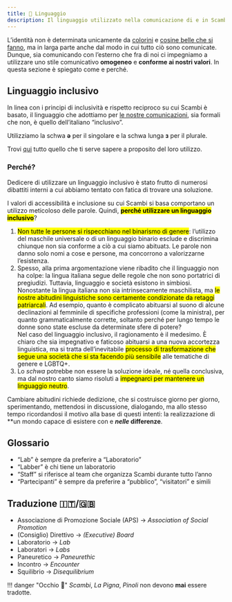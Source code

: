 ```yaml
---
title: 🤌 Linguaggio
description: Il linguaggio utilizzato nella comunicazione di e in Scambi
---
```

L’identità non è determinata unicamente da [colorini](/design/color-palette.md) e [cosine belle che si fanno](/format), ma in larga parte anche dal modo in cui tutto ciò sono comunicate. Dunque, sia comunicando con l’esterno che fra di noi ci impegniamo a utilizzare uno stile comunicativo **omogeneo** e **conforme ai nostri valori**. In questa sezione è spiegato come e perché.

## Linguaggio inclusivo

In linea con i principi di inclusività e rispetto reciproco su cui Scambi è basato, il linguaggio che adottiamo per [le nostre comunicazioni](./), sia formali che non, è quello dell’italiano “inclusivo”.

Utilizziamo la schwa **ǝ** per il singolare e la schwa lunga **з** per il plurale.

Trovi [qui](https://italianoinclusivo.it/scrittura) tutto quello che ti serve sapere a proposito del loro utilizzo.

### Perché?

Dedicere di utilizzare un linguaggio inclusivo è stato frutto di numerosi dibattiti interni a cui abbiamo tentato con fatica di trovare una soluzione.

I valori di accessibilità e inclusione su cui Scambi si basa comportano un utilizzo meticoloso delle parole. Quindi, <mark>**perché utilizzare un linguaggio inclusivo**</mark>?

1. <mark>Non tutte le persone si rispecchiano nel binarismo di genere</mark>: l’utilizzo del maschile universale o di un linguaggio binario esclude e discrimina chiunque non sia conforme a ciò a cui siamo abituatз. Le parole non danno solo nomi a cose e persone, ma concorrono a valorizzarne l’esistenza.
2. Spesso, alla prima argomentazione viene ribadito che il linguaggio non ha colpe: la lingua italiana segue delle regole che non sono portatrici di pregiudizi. Tuttavia, linguaggio e società esistono in simbiosi. Nonostante la lingua italiana non sia intrinsecamente maschilista, ma <mark>le nostre abitudini linguistiche sono certamente condizionate da retaggi patriarcali</mark>. Ad esempio, quanto è complicato abituarsi al suono di alcune declinazioni al femminile di specifiche professioni (come la ministra), per quanto grammaticalmente corrette, soltanto perché per lungo tempo le donne sono state escluse da determinate sfere di potere?  
	Nel caso del linguaggio inclusivo, il ragionamento è il medesimo. È chiaro che sia impegnativo e faticoso abituarsi a una nuova accortezza linguistica, ma si tratta dell’inevitabile <mark>processo di trasformazione che segue una società che si sta facendo più sensibile</mark> alle tematiche di genere e LGBTQ+.
3. Lo _schwa_ potrebbe non essere la soluzione ideale, né quella conclusiva, ma dal nostro canto siamo risoluti a <mark>impegnarci per mantenere un linguaggio neutro</mark>.

Cambiare abitudini richiede dedizione, che si costruisce giorno per giorno, sperimentando, mettendosi in discussione, dialogando, ma allo stesso tempo ricordandosi il motivo alla base di questi intenti: la realizzazione di **un mondo capace di esistere con e **_nelle_ differenze**.

## Glossario

* “Lab” è sempre da preferire a “Laboratorio”
* “Labber” è chi tiene un laboratorio
* “Staff” si riferisce al team che organizza Scambi durante tutto l’anno
* “Partecipanti” è sempre da preferire a “pubblico”, “visitatori” e simili

## Traduzione 🇮🇹/🇬🇧

* Associazione di Promozione Sociale (APS) -> <em lang='en'>Association of Social Promotion</em>
* (Consiglio) Direttivo -> <em lang='en'>(Executive) Board</em>
* Laboratorio -> <em lang='en'>Lab</em>
* Laboratori -> <em lang='en'>Labs</em>
* Paneuretico -> <em lang='en'>Paneurethic</em>
* Incontro -> <em lang='en'>Encounter</em>
* Squilibrio -> <em lang='en'>Disequilibrium</em>

!!! danger "Occhio 👀"
	_Scambi_, _La Pigna_, _Pinoli_ non devono **mai** essere tradotte.